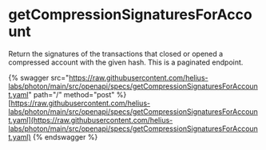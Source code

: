# getCompressionSignaturesForAccount

Return the signatures of the transactions that closed or opened a compressed account with the given hash. This is a paginated endpoint.

{% swagger src="https://raw.githubusercontent.com/helius-labs/photon/main/src/openapi/specs/getCompressionSignaturesForAccount.yaml" path="/" method="post" %}
[https://raw.githubusercontent.com/helius-labs/photon/main/src/openapi/specs/getCompressionSignaturesForAccount.yaml](https://raw.githubusercontent.com/helius-labs/photon/main/src/openapi/specs/getCompressionSignaturesForAccount.yaml)
{% endswagger %}

